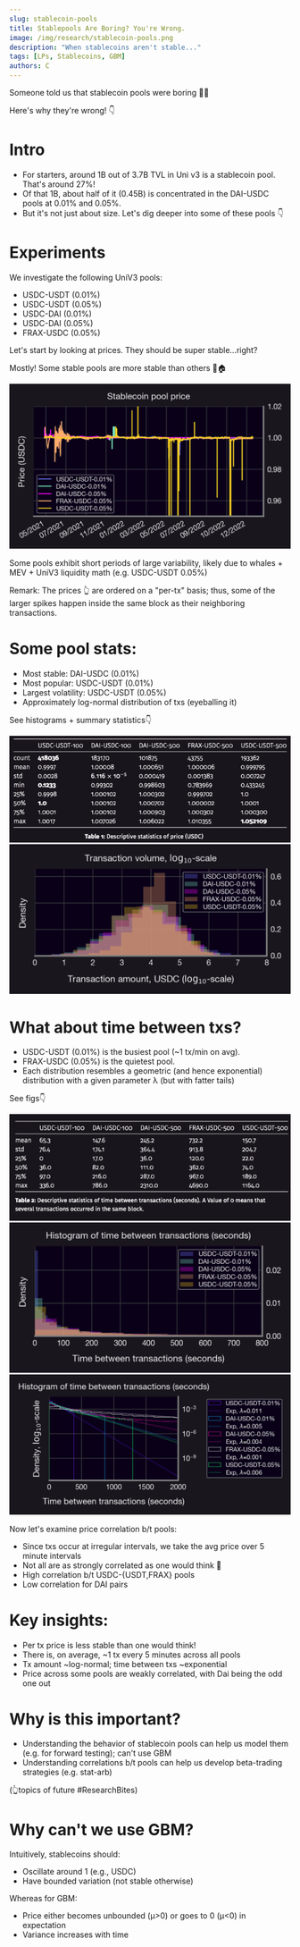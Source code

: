 ```yaml
---
slug: stablecoin-pools
title: Stablepools Are Boring? You're Wrong.
image: /img/research/stablecoin-pools.png
description: "When stablecoins aren't stable..."
tags: [LPs, Stablecoins, GBM]
authors: C
---
```

Someone told us that stablecoin pools were boring 😬🤯

Here's why they're wrong! 👇

<!--truncate-->

# Intro

- For starters, around 1B out of 3.7B TVL in Uni v3 is a stablecoin pool. That's around 27%!
- Of that 1B, about half of it (0.45B) is concentrated in the DAI-USDC pools at 0.01% and 0.05%.
- But it's not just about size. Let's dig deeper into some of these pools 👇

# Experiments


We investigate the following UniV3 pools:

- USDC-USDT (0.01%)
- USDC-USDT (0.05%)
- USDC-DAI (0.01%)
- USDC-DAI (0.05%)
- FRAX-USDC (0.05%)


Let's start by looking at prices. They should be super stable...right?

Mostly! Some stable pools are more stable than others 🐷🏠

![img-1](./im1.png)

Some pools exhibit short periods of large variability, likely due to whales + MEV + UniV3 liquidity math (e.g. USDC-USDT 0.05%)



Remark: The prices 👆 are ordered on a "per-tx" basis; thus, some of the larger spikes happen inside the same block as their neighboring transactions. 



# Some pool stats:
- Most stable: DAI-USDC (0.01%)
- Most popular: USDC-USDT (0.01%)
- Largest volatility: USDC-USDT (0.05%)
- Approximately log-normal distribution of txs (eyeballing it)

See histograms + summary statistics👇 

![img-2](./im2.png)
![img-3](./im3.png)





# What about time between txs?

- USDC-USDT (0.01%) is the busiest pool (~1 tx/min on avg).
- FRAX-USDC (0.05%) is the quietest pool. 
- Each distribution resembles a geometric (and hence exponential) distribution with a given parameter λ (but with fatter tails)

 See figs👇


![img-4](./im4.png)
![img-5](./im5.png)
![img-6](./im6.png)


Now let's examine price correlation b/t pools:

- Since txs occur at irregular intervals, we take the avg price over 5 minute intervals
- Not all are as strongly correlated as one would think 🤔
- High correlation b/t USDC-{USDT,FRAX} pools
- Low correlation for DAI pairs 




# Key insights:

- Per tx price is less stable than one would think!
- There is, on average, ~1 tx every 5 minutes across all pools
- Tx amount ~log-normal; time between txs ~exponential
- Price across some pools are weakly correlated, with Dai being the odd one out





# Why is this important?

- Understanding the behavior of stablecoin pools can help us model them (e.g. for forward testing); can't use GBM
- Understanding correlations b/t pools can help us develop beta-trading strategies (e.g. stat-arb)

(👆topics of future #ResearchBites)




# Why can't we use GBM? 

Intuitively, stablecoins should:

- Oscillate around 1 (e.g., USDC) 
- Have bounded variation (not stable otherwise) 

Whereas for GBM:

- Price either becomes unbounded (µ>0) or goes to 0 (µ<0)  in expectation
- Variance increases with time 





